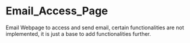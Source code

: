 # Email_Access_Page
Email Webpage to access and send email, certain functionalities are not implemented, it is just a base to add functionalities further.
